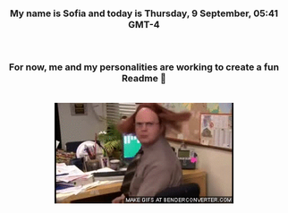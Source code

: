 


<div align="center">
<h3 >My name is Sofia and today is Thursday, 9 September, 05:41 GMT-4</h3><br>
<h3 >For now, me and my personalities are working to create a fun Readme 👋
</h3><br>
<img src='img/dwight.gif' alt='working...'/>
</div>
